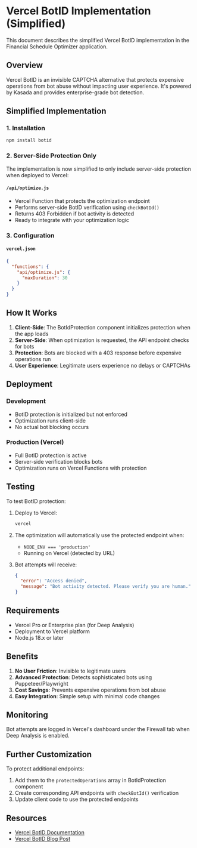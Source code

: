 # Vercel BotID Implementation (Simplified)

This document describes the simplified Vercel BotID implementation in the Financial Schedule Optimizer application.

## Overview

Vercel BotID is an invisible CAPTCHA alternative that protects expensive operations from bot abuse without impacting user experience. It's powered by Kasada and provides enterprise-grade bot detection.

## Simplified Implementation

### 1. Installation

```bash
npm install botid
```

### 2. Server-Side Protection Only

The implementation is now simplified to only include server-side protection when deployed to Vercel:

#### `/api/optimize.js`
- Vercel Function that protects the optimization endpoint
- Performs server-side BotID verification using `checkBotId()`
- Returns 403 Forbidden if bot activity is detected
- Ready to integrate with your optimization logic

### 3. Configuration

#### `vercel.json`
```json
{
  "functions": {
    "api/optimize.js": {
      "maxDuration": 30
    }
  }
}
```

## How It Works

1. **Client-Side**: The BotIdProtection component initializes protection when the app loads
2. **Server-Side**: When optimization is requested, the API endpoint checks for bots
3. **Protection**: Bots are blocked with a 403 response before expensive operations run
4. **User Experience**: Legitimate users experience no delays or CAPTCHAs

## Deployment

### Development
- BotID protection is initialized but not enforced
- Optimization runs client-side
- No actual bot blocking occurs

### Production (Vercel)
- Full BotID protection is active
- Server-side verification blocks bots
- Optimization runs on Vercel Functions with protection

## Testing

To test BotID protection:

1. Deploy to Vercel:
   ```bash
   vercel
   ```

2. The optimization will automatically use the protected endpoint when:
   - `NODE_ENV === 'production'`
   - Running on Vercel (detected by URL)

3. Bot attempts will receive:
   ```json
   {
     "error": "Access denied",
     "message": "Bot activity detected. Please verify you are human."
   }
   ```

## Requirements

- Vercel Pro or Enterprise plan (for Deep Analysis)
- Deployment to Vercel platform
- Node.js 18.x or later

## Benefits

1. **No User Friction**: Invisible to legitimate users
2. **Advanced Protection**: Detects sophisticated bots using Puppeteer/Playwright
3. **Cost Savings**: Prevents expensive operations from bot abuse
4. **Easy Integration**: Simple setup with minimal code changes

## Monitoring

Bot attempts are logged in Vercel's dashboard under the Firewall tab when Deep Analysis is enabled.

## Further Customization

To protect additional endpoints:

1. Add them to the `protectedOperations` array in BotIdProtection component
2. Create corresponding API endpoints with `checkBotId()` verification
3. Update client code to use the protected endpoints

## Resources

- [Vercel BotID Documentation](https://vercel.com/docs/botid)
- [Vercel BotID Blog Post](https://vercel.com/blog/introducing-botid)